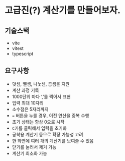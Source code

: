# 고급진(?) 계산기를 만들어보자.

## 기술스택
- vite
- vitest
- typescript

## 요구사항
- 덧셈, 뺄셈, 나눗셈, 곱셈을 지원
- 계산 과정 기록
- 1000단위 마다 ‘,’를 찍어서 표현
- 입력 최대 10자리
- 소수점은 5자리까지
- `=` 버튼을 누를 경우, 이전 연산을 중복 수행
- 초기 상태는 항상 0으로 시작
- `C`키를 클릭해서 입력을 초기화
- 공학용 계산기 등으로 확장 가능성 고려
- 한 화면에 여러 개의 계산기를 보여줄 수 있음
- 닫기를 눌러서 제거 가능
- 계산기 최소화 가능
